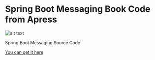 # Spring Boot Messaging Book Code from Apress

![alt text](https://images.springer.com/sgw/books/medium/9781484212257.jpg "Spring Boot Messaging")

Spring Boot Messaging
Source Code

[You can get it here](http://www.apress.com/us/book/9781484212257)

